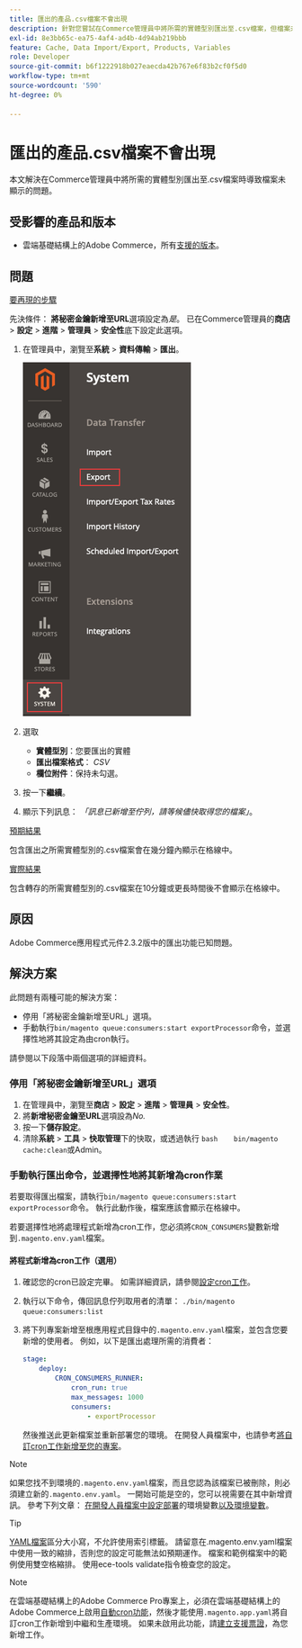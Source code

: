 ```yaml
---
title: 匯出的產品.csv檔案不會出現
description: 針對您嘗試在Commerce管理員中將所需的實體型別匯出至.csv檔案，但檔案未顯示的問題，提供修正。
exl-id: 8e3bb65c-ea75-4af4-ad4b-4d94ab219bbb
feature: Cache, Data Import/Export, Products, Variables
role: Developer
source-git-commit: b6f1222918b027eaecda42b767e6f83b2cf0f5d0
workflow-type: tm+mt
source-wordcount: '590'
ht-degree: 0%

---
```


# 匯出的產品.csv檔案不會出現

本文解決在Commerce管理員中將所需的實體型別匯出至.csv檔案時導致檔案未顯示的問題。

## 受影響的產品和版本

* 雲端基礎結構上的Adobe Commerce，所有[支援的版本](https://magento.com/sites/default/files/magento-software-lifecycle-policy.pdf)。

## 問題

<u>要再現的步驟</u>

先決條件： **將秘密金鑰新增至URL**&#x200B;選項設定為&#x200B;*是*。 已在Commerce管理員的&#x200B;**商店** > **設定** > **進階** > **管理員** > **安全性**&#x200B;底下設定此選項。

1. 在管理員中，瀏覽至&#x200B;**系統** > **資料傳輸** > **匯出**。

   ![magento_export_products_2.3.4.png](assets/magento_export_products_2.3.4.png)

1. 選取
   * **實體型別**：您要匯出的實體
   * **匯出檔案格式**： *CSV*
   * **欄位附件**：保持未勾選。
1. 按一下&#x200B;**繼續**。
1. 顯示下列訊息： *「訊息已新增至佇列，請等候儘快取得您的檔案」*。

<u>預期結果</u>

包含匯出之所需實體型別的.csv檔案會在幾分鐘內顯示在格線中。

<u>實際結果</u>

包含轉存的所需實體型別的.csv檔案在10分鐘或更長時間後不會顯示在格線中。

## 原因

Adobe Commerce應用程式元件2.3.2版中的匯出功能已知問題。

## 解決方案

此問題有兩種可能的解決方案：

* 停用「將秘密金鑰新增至URL」選項。
* 手動執行`bin/magento queue:consumers:start exportProcessor`命令，並選擇性地將其設定為由cron執行。

請參閱以下段落中兩個選項的詳細資料。

### 停用「將秘密金鑰新增至URL」選項

1. 在管理員中，瀏覽至&#x200B;**商店** > **設定** > **進階** > **管理員** > **安全性**。
1. 將&#x200B;**新增秘密金鑰至URL**&#x200B;選項設為&#x200B;*No.*
1. 按一下&#x200B;**儲存設定**。
1. 清除&#x200B;**系統** > **工具** > **快取管理**&#x200B;下的快取，或透過執行    ```bash    bin/magento cache:clean```或Admin。

### 手動執行匯出命令，並選擇性地將其新增為cron作業

若要取得匯出檔案，請執行`bin/magento queue:consumers:start exportProcessor`命令。 執行此動作後，檔案應該會顯示在格線中。


若要選擇性地將處理程式新增為cron工作，您必須將`CRON_CONSUMERS`變數新增到`.magento.env.yaml`檔案。

#### 將程式新增為cron工作（選用）

1. 確認您的cron已設定完畢。 如需詳細資訊，請參閱[設定cron工作](/docs/commerce-cloud-service/user-guide/configure/app/properties/crons-property.html)。
1. 執行以下命令，傳回訊息佇列取用者的清單：     `./bin/magento queue:consumers:list`
1. 將下列專案新增至根應用程式目錄中的`.magento.env.yaml`檔案，並包含您要新增的使用者。 例如，以下是匯出處理所需的消費者：

   ```yaml
   stage:
       deploy:
           CRON_CONSUMERS_RUNNER:
               cron_run: true
               max_messages: 1000
               consumers:
                   - exportProcessor
   ```

   然後推送此更新檔案並重新部署您的環境。 在開發人員檔案中，也請參考[將自訂cron工作新增至您的專案](/docs/commerce-cloud-service/user-guide/configure/app/properties/crons-property.html#add-custom-cron-jobs-to-your-project)。

>[!NOTE]
>
>如果您找不到環境的`.magento.env.yaml`檔案，而且您認為該檔案已被刪除，則必須建立新的`.magento.env.yaml`。 一開始可能是空的，您可以視需要在其中新增資訊。 參考下列文章： [在開發人員檔案中設定部署](/docs/commerce-cloud-service/user-guide/configure/env/configure-env-yaml.html)的環境變數[以及環境變數](/docs/commerce-cloud-service/user-guide/configure/env/stage/variables-intro.html)。

>[!TIP]
>
>[YAML檔案](https://experienceleague.adobe.com/docs/commerce-cloud-service/user-guide/configure/env/configure-env-yaml.html)區分大小寫，不允許使用索引標籤。 請留意在.magento.env.yaml檔案中使用一致的縮排，否則您的設定可能無法如預期運作。 檔案和範例檔案中的範例使用雙空格縮排。 使用ece-tools validate指令檢查您的設定。

>[!NOTE]
>
>在雲端基礎結構上的Adobe Commerce Pro專案上，必須在雲端基礎結構上的Adobe Commerce上啟用[自動cron功能](/docs/commerce-cloud-service/user-guide/configure/app/properties/crons-property.html?lang=en#crontab)，然後才能使用`.magento.app.yaml`將自訂cron工作新增到中繼和生產環境。 如果未啟用此功能，請[建立支援票證](/help/help-center-guide/help-center/magento-help-center-user-guide.md#submit-ticket)，為您新增工作。
